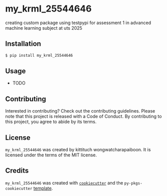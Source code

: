 # my_krml_25544646

creating custom package using testpypi for assessment 1 in advanced machine learning subject at uts 2025

## Installation

```bash
$ pip install my_krml_25544646
```

## Usage

- TODO

## Contributing

Interested in contributing? Check out the contributing guidelines. Please note that this project is released with a Code of Conduct. By contributing to this project, you agree to abide by its terms.

## License

`my_krml_25544646` was created by kittituch wongwatcharapaiboon. It is licensed under the terms of the MIT license.

## Credits

`my_krml_25544646` was created with [`cookiecutter`](https://cookiecutter.readthedocs.io/en/latest/) and the `py-pkgs-cookiecutter` [template](https://github.com/py-pkgs/py-pkgs-cookiecutter).
